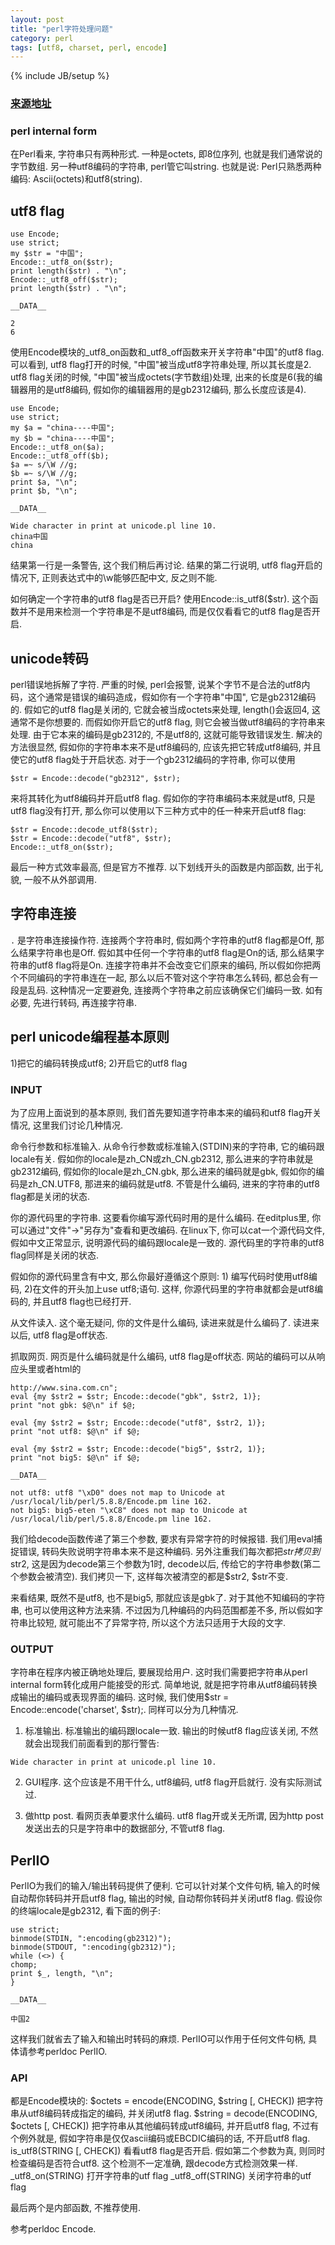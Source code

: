 ```yaml
---
layout: post
title: "perl字符处理问题"
category: perl 
tags: [utf8, charset, perl, encode]
---
```

{% include JB/setup %}

### [来源地址](http://www.gipsky.com/modules/article/view.article.php?1155/c0)

### perl internal form

在Perl看来, 字符串只有两种形式. 一种是octets, 即8位序列, 也就是我们通常说的字节数组. 另一种utf8编码的字符串, perl管它叫string. 也就是说: Perl只熟悉两种编码: Ascii(octets)和utf8(string).

## utf8 flag

```
use Encode;
use strict;
my $str = "中国";
Encode::_utf8_on($str);
print length($str) . "\n";
Encode::_utf8_off($str);
print length($str) . "\n";

__DATA__

2
6
```

使用Encode模块的_utf8_on函数和_utf8_off函数来开关字符串"中国"的utf8 flag. 可以看到, utf8 flag打开的时候, "中国"被当成utf8字符串处理, 所以其长度是2. utf8 flag关闭的时候, "中国"被当成octets(字节数组)处理, 出来的长度是6(我的编辑器用的是utf8编码, 假如你的编辑器用的是gb2312编码, 那么长度应该是4).


```
use Encode;
use strict;
my $a = "china----中国";
my $b = "china----中国";
Encode::_utf8_on($a);
Encode::_utf8_off($b);
$a =~ s/\W //g;
$b =~ s/\W //g;
print $a, "\n";
print $b, "\n";

__DATA__

Wide character in print at unicode.pl line 10.
china中国
china
```

结果第一行是一条警告, 这个我们稍后再讨论. 结果的第二行说明, utf8 flag开启的情况下, 正则表达式中的\w能够匹配中文, 反之则不能.

如何确定一个字符串的utf8 flag是否已开启? 使用Encode::is_utf8($str). 这个函数并不是用来检测一个字符串是不是utf8编码, 而是仅仅看看它的utf8 flag是否开启.


## unicode转码

perl错误地拆解了字符. 严重的时候, perl会报警, 说某个字节不是合法的utf8内码，这个通常是错误的编码造成，假如你有一个字符串"中国", 它是gb2312编码的. 假如它的utf8 flag是关闭的, 它就会被当成octets来处理, length()会返回4, 这通常不是你想要的. 而假如你开启它的utf8 flag, 则它会被当做utf8编码的字符串来处理. 由于它本来的编码是gb2312的, 不是utf8的, 这就可能导致错误发生. 
解决的方法很显然, 假如你的字符串本来不是utf8编码的, 应该先把它转成utf8编码, 并且使它的utf8 flag处于开启状态. 对于一个gb2312编码的字符串, 你可以使用

```
$str = Encode::decode("gb2312", $str);
```

来将其转化为utf8编码并开启utf8 flag. 假如你的字符串编码本来就是utf8, 只是utf8 flag没有打开, 那么你可以使用以下三种方式中的任一种来开启utf8 flag:

```
$str = Encode::decode_utf8($str);
$str = Encode::decode("utf8", $str);
Encode::_utf8_on($str);
```

最后一种方式效率最高, 但是官方不推荐. 以下划线开头的函数是内部函数, 出于礼貌, 一般不从外部调用.


## 字符串连接

```.``` 是字符串连接操作符. 连接两个字符串时, 假如两个字符串的utf8 flag都是Off, 那么结果字符串也是Off. 假如其中任何一个字符串的utf8 flag是On的话, 那么结果字符串的utf8 flag将是On. 连接字符串并不会改变它们原来的编码, 所以假如你把两个不同编码的字符串连在一起, 那么以后不管对这个字符串怎么转码, 都总会有一段是乱码. 这种情况一定要避免, 连接两个字符串之前应该确保它们编码一致. 如有必要, 先进行转码, 再连接字符串.


## perl unicode编程基本原则

 1)把它的编码转换成utf8; 2)开启它的utf8 flag


### INPUT

为了应用上面说到的基本原则, 我们首先要知道字符串本来的编码和utf8 flag开关情况, 这里我们讨论几种情况.

命令行参数和标准输入. 从命令行参数或标准输入(STDIN)来的字符串, 它的编码跟locale有关. 假如你的locale是zh_CN或zh_CN.gb2312, 那么进来的字符串就是gb2312编码, 假如你的locale是zh_CN.gbk, 那么进来的编码就是gbk, 假如你的编码是zh_CN.UTF8, 那进来的编码就是utf8. 不管是什么编码, 进来的字符串的utf8 flag都是关闭的状态.

你的源代码里的字符串. 这要看你编写源代码时用的是什么编码. 在editplus里, 你可以通过"文件"->"另存为"查看和更改编码. 在linux下, 你可以cat一个源代码文件, 假如中文正常显示, 说明源代码的编码跟locale是一致的. 源代码里的字符串的utf8 flag同样是关闭的状态.

假如你的源代码里含有中文, 那么你最好遵循这个原则: 1) 编写代码时使用utf8编码, 2)在文件的开头加上use utf8;语句. 这样, 你源代码里的字符串就都会是utf8编码的, 并且utf8 flag也已经打开.

从文件读入. 这个毫无疑问, 你的文件是什么编码, 读进来就是什么编码了. 读进来以后, utf8 flag是off状态.

抓取网页. 网页是什么编码就是什么编码, utf8 flag是off状态. 网站的编码可以从响应头里或者html的

```
http://www.sina.com.cn";
eval {my $str2 = $str; Encode::decode("gbk", $str2, 1)};
print "not gbk: $@\n" if $@;

eval {my $str2 = $str; Encode::decode("utf8", $str2, 1)};
print "not utf8: $@\n" if $@;

eval {my $str2 = $str; Encode::decode("big5", $str2, 1)};
print "not big5: $@\n" if $@;

__DATA__

not utf8: utf8 "\xD0" does not map to Unicode at /usr/local/lib/perl/5.8.8/Encode.pm line 162.
not big5: big5-eten "\xC8" does not map to Unicode at /usr/local/lib/perl/5.8.8/Encode.pm line 162.
```

我们给decode函数传递了第三个参数, 要求有异常字符的时候报错. 我们用eval捕捉错误, 转码失败说明字符串本来不是这种编码. 另外注重我们每次都把$str拷贝到$str2, 这是因为decode第三个参数为1时, decode以后, 传给它的字符串参数(第二个参数会被清空). 我们拷贝一下, 这样每次被清空的都是$str2, $str不变.

来看结果, 既然不是utf8, 也不是big5, 那就应该是gbk了. 对于其他不知编码的字符串, 也可以使用这种方法来猜. 不过因为几种编码的内码范围都差不多, 所以假如字符串比较短, 就可能出不了异常字符, 所以这个方法只适用于大段的文字.


### OUTPUT

字符串在程序内被正确地处理后, 要展现给用户. 这时我们需要把字符串从perl internal form转化成用户能接受的形式. 简单地说, 就是把字符串从utf8编码转换成输出的编码或表现界面的编码. 这时候, 我们使用$str = Encode::encode('charset', $str);. 同样可以分为几种情况.

1) 标准输出. 标准输出的编码跟locale一致. 输出的时候utf8 flag应该关闭, 不然就会出现我们前面看到的那行警告:

```
Wide character in print at unicode.pl line 10.
```

2) GUI程序. 这个应该是不用干什么, utf8编码, utf8 flag开启就行. 没有实际测试过.

3) 做http post. 看网页表单要求什么编码. utf8 flag开或关无所谓, 因为http post发送出去的只是字符串中的数据部分, 不管utf8 flag.

## PerlIO

PerlIO为我们的输入/输出转码提供了便利. 它可以针对某个文件句柄, 输入的时候自动帮你转码并开启utf8 flag, 输出的时候, 自动帮你转码并关闭utf8 flag. 假设你的终端locale是gb2312, 看下面的例子:

```
use strict;
binmode(STDIN, ":encoding(gb2312)");
binmode(STDOUT, ":encoding(gb2312)");
while (<>) {
chomp;
print $_, length, "\n";
}

__DATA__

中国2
```

这样我们就省去了输入和输出时转码的麻烦. PerlIO可以作用于任何文件句柄, 具体请参考perldoc PerlIO.

### API

都是Encode模块的:
$octets = encode(ENCODING, $string [, CHECK]) 把字符串从utf8编码转成指定的编码, 并关闭utf8 flag.
$string = decode(ENCODING, $octets [, CHECK]) 把字符串从其他编码转成utf8编码, 并开启utf8 flag, 不过有个例外就是, 假如字符串是仅仅ascii编码或EBCDIC编码的话, 不开启utf8 flag.
is_utf8(STRING [, CHECK]) 看看utf8 flag是否开启. 假如第二个参数为真, 则同时检查编码是否符合utf8. 这个检测不一定准确, 跟decode方式检测效果一样.
_utf8_on(STRING) 打开字符串的utf flag
_utf8_off(STRING) 关闭字符串的utf flag

最后两个是内部函数, 不推荐使用.

参考perldoc Encode.
